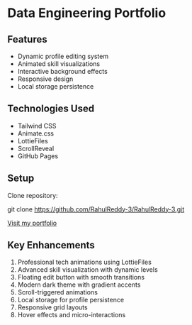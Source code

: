 # Data Engineering Portfolio

## Features
- Dynamic profile editing system
- Animated skill visualizations
- Interactive background effects
- Responsive design
- Local storage persistence

## Technologies Used
- Tailwind CSS
- Animate.css
- LottieFiles
- ScrollReveal
- GitHub Pages

## Setup
Clone repository:

git clone https://github.com/RahulReddy-3/RahulReddy-3.git


[Visit my portfolio](https://RahulReddy-3.github.io/index.html)

## Key Enhancements
1. Professional tech animations using LottieFiles
2. Advanced skill visualization with dynamic levels
3. Floating edit button with smooth transitions
4. Modern dark theme with gradient accents
5. Scroll-triggered animations
6. Local storage for profile persistence
7. Responsive grid layouts
8. Hover effects and micro-interactions
